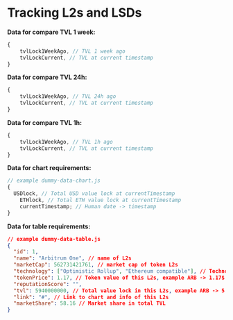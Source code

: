 # Tracking L2s and LSDs

<strong>Data for compare TVL 1 week:</strong>

```javascript
{
    tvlLock1WeekAgo, // TVL 1 week ago
    tvlLockCurrent, // TVL at current timestamp
}
```

<strong>Data for compare TVL 24h:</strong>

```javascript
{
    tvlLock1WeekAgo, // TVL 24h ago
    tvlLockCurrent, // TVL at current timestamp
}
```

<strong>Data for compare TVL 1h:</strong>

```javascript
{
    tvlLock1WeekAgo, // TVL 1h ago
    tvlLockCurrent, // TVL at current timestamp
}
```

<strong>Data for chart requirements:</strong>

```javascript
// example dummy-data-chart.js
{
  USDlock, // Total USD value lock at currentTimestamp
    ETHlock, // Total ETH value lock at currentTimestamp
    currentTimestamp; // Human date -> timestamp
}
```

<strong>Data for table requirements:</strong>

```json
// example dummy-data-table.js
{
  "id": 1,
  "name": "Arbitrum One", // name of L2s
  "marketCap": 562731421761, // market cap of token L2s
  "technology": ["Optimistic Rollup", "Ethereum compatible"], // Technology used
  "tokenPrice": 1.17, // Token value of this L2s, example ARB -> 1.17$
  "reputationScore": "",
  "tvl": 5940000000, // Total value lock in this L2s, example ARB -> 5.94B
  "link": "#", // Link to chart and info of this L2s
  "marketShare": 58.16 // Market share in total TVL
}
```
